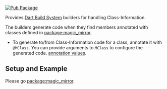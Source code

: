 [![Pub Package](https://img.shields.io/pub/v/magic_mirror_generator.svg)](https://pub.dev/packages/magic_mirror_generator)

Provides [Dart Build System](https://github.com/dart-lang/build) builders for handling Class-Information.

The builders generate code when they find members annotated with classes defined
in [package:magic_mirror](https://pub.dev/packages/magic_mirror).

- To generate to/from Class-Information code for a class, annotate it with
  `@MClass`. You can provide arguments to `MClass` to
  configure the generated code.
  [annotation values](https://pub.dev/packages/magic_mirror).


## Setup and Example
Please go [package:magic_mirror](https://pub.dev/packages/magic_mirror).
